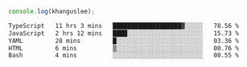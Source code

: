 ```js
console.log(khanguslee);
```

<!--START_SECTION:waka-->

```txt
TypeScript   11 hrs 3 mins   ███████████████████▓░░░░░   78.56 %
JavaScript   2 hrs 12 mins   ████░░░░░░░░░░░░░░░░░░░░░   15.73 %
YAML         28 mins         █░░░░░░░░░░░░░░░░░░░░░░░░   03.36 %
HTML         6 mins          ▒░░░░░░░░░░░░░░░░░░░░░░░░   00.76 %
Bash         4 mins          ░░░░░░░░░░░░░░░░░░░░░░░░░   00.55 %
```

<!--END_SECTION:waka-->

<!--
**khanguslee/khanguslee** is a ✨ _special_ ✨ repository because its `README.md` (this file) appears on your GitHub profile.

Here are some ideas to get you started:

- 🔭 I’m currently working on ...
- 🌱 I’m currently learning ...
- 👯 I’m looking to collaborate on ...
- 🤔 I’m looking for help with ...
- 💬 Ask me about ...
- 📫 How to reach me: ...
- 😄 Pronouns: ...
- ⚡ Fun fact: ...
-->
